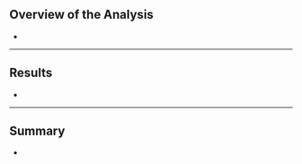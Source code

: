 ## Overview of the Analysis
- 
--------------------------
## Results
-
--------------------------
## Summary
- 
